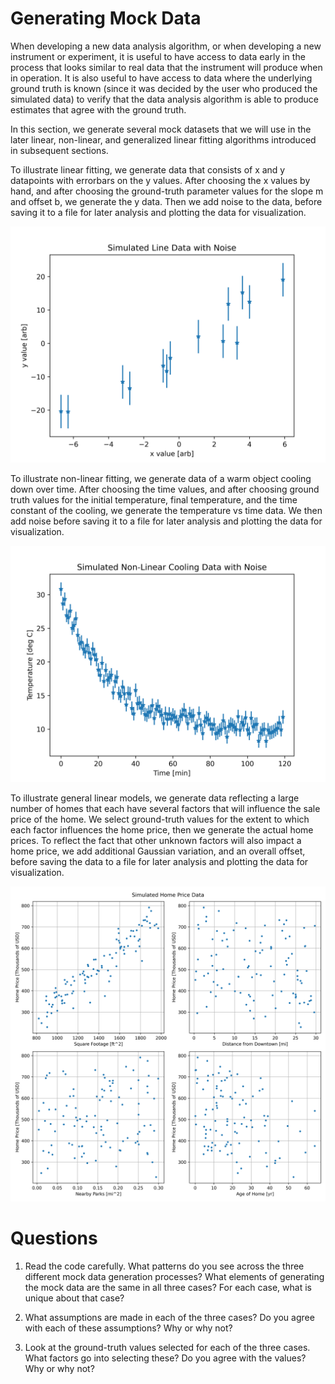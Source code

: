 # Generating Mock Data

When developing a new data analysis algorithm, or when developing a new instrument or experiment, it is useful to have access to data early in the process that looks similar to real data that the instrument will produce when in operation. It is also useful to have access to data where the underlying ground truth is known (since it was decided by the user who produced the simulated data) to verify that the data analysis algorithm is able to produce estimates that agree with the ground truth.

In this section, we generate several mock datasets that we will use in the later linear, non-linear, and generalized linear fitting algorithms introduced in subsequent sections.

To illustrate linear fitting, we generate data that consists of x and y datapoints with errorbars on the y values. After choosing the x values by hand, and after choosing the ground-truth parameter values for the slope m and offset b, we generate the y data. Then we add noise to the data, before saving it to a file for later analysis and plotting the data for visualization.

![Linear Data wth Noise](line_data_with_noise.png?raw=true)

To illustrate non-linear fitting, we generate data of a warm object cooling down over time. After choosing the time values, and after choosing ground truth values for the initial temperature, final temperature, and the time constant of the cooling, we generate the temperature vs time data. We then add noise before saving it to a file for later analysis and plotting the data for visualization.

![Temperature Data wth Noise](temperature_data_with_noise.png?raw=true)

To illustrate general linear models, we generate data reflecting a large number of homes that each have several factors that will influence the sale price of the home. We select ground-truth values for the extent to which each factor influences the home price, then we generate the actual home prices. To reflect the fact that other unknown factors will also impact a home price, we add additional Gaussian variation, and an overall offset, before saving the data to a file for later analysis and plotting the data for visualization.

![Temperature Data wth Additional Variation](home_price_data.png?raw=true)

# Questions

1) Read the code carefully. What patterns do you see across the three different mock data generation processes? What elements of generating the mock data are the same in all three cases? For each case, what is unique about that case?

2) What assumptions are made in each of the three cases? Do you agree with each of these assumptions? Why or why not?

3) Look at the ground-truth values selected for each of the three cases. What factors go into selecting these? Do you agree with the values? Why or why not?
